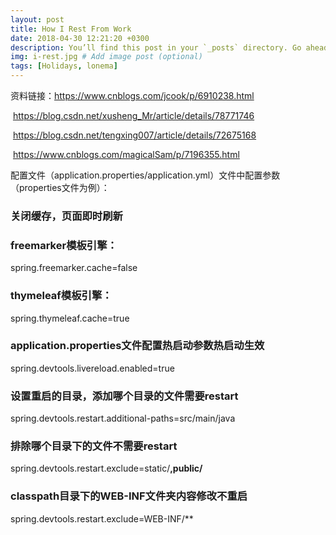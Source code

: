 ```yaml
---
layout: post
title: How I Rest From Work
date: 2018-04-30 12:21:20 +0300
description: You’ll find this post in your `_posts` directory. Go ahead and edit it and re-build the site to see your changes. # Add post description (optional)
img: i-rest.jpg # Add image post (optional)
tags: [Holidays, lonema]
---
```

资料链接：https://www.cnblogs.com/jcook/p/6910238.html

​		https://blog.csdn.net/xusheng_Mr/article/details/78771746

​		https://blog.csdn.net/tengxing007/article/details/72675168

​		https://www.cnblogs.com/magicalSam/p/7196355.html

配置文件（application.properties/application.yml）文件中配置参数（properties文件为例）：

### 关闭缓存，页面即时刷新
### freemarker模板引擎：
spring.freemarker.cache=false
### thymeleaf模板引擎：
spring.thymeleaf.cache=true
### application.properties文件配置热启动参数热启动生效
spring.devtools.livereload.enabled=true
### 设置重启的目录，添加哪个目录的文件需要restart
spring.devtools.restart.additional-paths=src/main/java
### 排除哪个目录下的文件不需要restart
spring.devtools.restart.exclude=static/**,public/**
### classpath目录下的WEB-INF文件夹内容修改不重启
spring.devtools.restart.exclude=WEB-INF/**